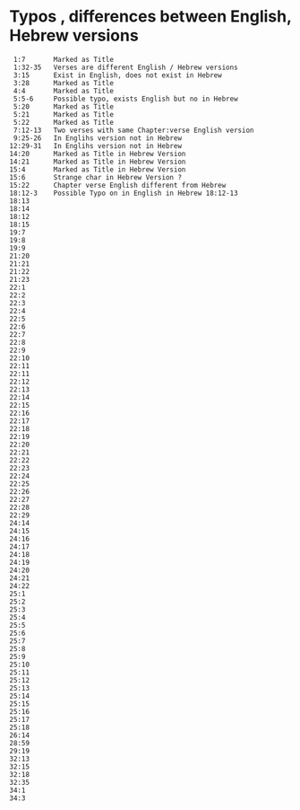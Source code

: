 # Typos , differences between English, Hebrew versions 
     1:7       Marked as Title
     1:32-35   Verses are different English / Hebrew versions
     3:15      Exist in English, does not exist in Hebrew
     3:28      Marked as Title
     4:4       Marked as Title
     5:5-6     Possible typo, exists English but no in Hebrew
     5:20      Marked as Title
     5:21      Marked as Title
     5:22      Marked as Title
     7:12-13   Two verses with same Chapter:verse English version
     9:25-26   In Englihs version not in Hebrew
    12:29-31   In Englihs version not in Hebrew
    14:20      Marked as Title in Hebrew Version
    14:21      Marked as Title in Hebrew Version
    15:4       Marked as Title in Hebrew Version
    15:6       Strange char in Hebrew Version ? 
    15:22      Chapter verse English different from Hebrew
    18:12-3    Possible Typo on in English in Hebrew 18:12-13
    18:13
    18:14
    18:12
    18:15
    19:7
    19:8
    19:9
    21:20
    21:21
    21:22
    21:23
    22:1
    22:2
    22:3
    22:4
    22:5
    22:6
    22:7
    22:8
    22:9
    22:10
    22:11
    22:11
    22:12
    22:13
    22:14
    22:15
    22:16
    22:17
    22:18
    22:19
    22:20
    22:21
    22:22
    22:23
    22:24
    22:25
    22:26
    22:27
    22:28
    22:29
    24:14
    24:15
    24:16
    24:17
    24:18
    24:19
    24:20
    24:21
    24:22
    25:1
    25:2
    25:3
    25:4
    25:5
    25:6
    25:7
    25:8
    25:9
    25:10
    25:11
    25:12
    25:13
    25:14
    25:15
    25:16
    25:17
    25:18
    26:14
    28:59
    29:19
    32:13
    32:15
    32:18
    32:35
    34:1
    34:3